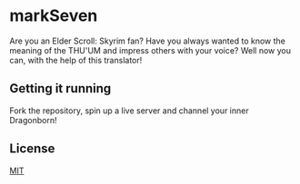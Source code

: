 # markSeven

Are you an Elder Scroll: Skyrim fan? Have you always wanted to know the meaning of the THU'UM and impress others with your voice? Well now you can, with the help of this translator!

## Getting it running

Fork the repository, spin up a live server and channel your inner Dragonborn!

## License
[MIT](https://choosealicense.com/licenses/mit/)